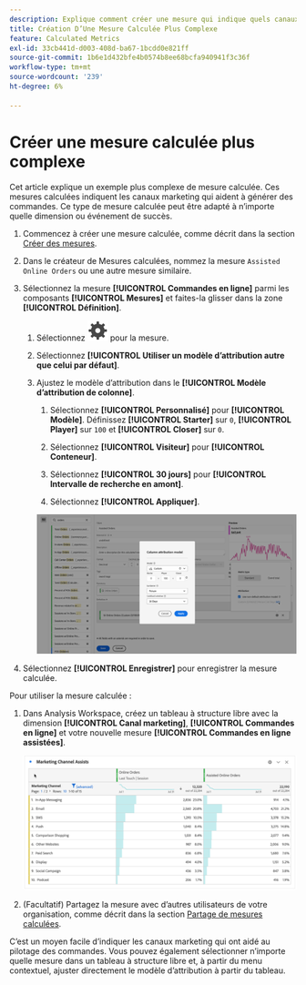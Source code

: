 ```yaml
---
description: Explique comment créer une mesure qui indique quels canaux marketing aident à générer des commandes.
title: Création D’Une Mesure Calculée Plus Complexe
feature: Calculated Metrics
exl-id: 33cb441d-d003-408d-ba67-1bcdd0e821ff
source-git-commit: 1b6e1d432bfe4b0574b8ee68bcfa940941f3c36f
workflow-type: tm+mt
source-wordcount: '239'
ht-degree: 6%

---
```


# Créer une mesure calculée plus complexe

Cet article explique un exemple plus complexe de mesure calculée. Ces mesures calculées indiquent les canaux marketing qui aident à générer des commandes. Ce type de mesure calculée peut être adapté à n’importe quelle dimension ou événement de succès.

1. Commencez à créer une mesure calculée, comme décrit dans la section [Créer des mesures](/help/components/calc-metrics/cm-workflow/cm-build-metrics.md).

1. Dans le créateur de Mesures calculées, nommez la mesure `Assisted Online Orders` ou une autre mesure similaire.

1. Sélectionnez la mesure **[!UICONTROL Commandes en ligne]** parmi les composants **[!UICONTROL Mesures]** et faites-la glisser dans la zone **[!UICONTROL Définition]**.

   1. Sélectionnez ![Paramètre](/help/assets/icons/Setting.svg) pour la mesure.
   1. Sélectionnez **[!UICONTROL Utiliser un modèle d’attribution autre que celui par défaut]**.
   1. Ajustez le modèle d’attribution dans le **[!UICONTROL Modèle d’attribution de colonne]**.
      1. Sélectionnez **[!UICONTROL Personnalisé]** pour **[!UICONTROL Modèle]**. Définissez **[!UICONTROL Starter]** sur `0`, **[!UICONTROL Player]** sur `100` et **[!UICONTROL Closer]** sur `0`.
      1. Sélectionnez **[!UICONTROL Visiteur]** pour **[!UICONTROL Conteneur]**.
      1. Sélectionnez **[!UICONTROL 30 jours]** pour **[!UICONTROL Intervalle de recherche en amont]**.

      1. Sélectionnez **[!UICONTROL Appliquer]**.

      ![&#x200B; Modèle d’attribution de colonne &#x200B;](assets/complex-calculated-metric.png)

1. Sélectionnez **[!UICONTROL Enregistrer]** pour enregistrer la mesure calculée.

Pour utiliser la mesure calculée :

1. Dans Analysis Workspace, créez un tableau à structure libre avec la dimension **[!UICONTROL Canal marketing]**, **[!UICONTROL Commandes en ligne]** et votre nouvelle mesure **[!UICONTROL Commandes en ligne assistées]**.

   ![Commandes en ligne assistées par canal marketing](assets/marketing-channel-assists.png)

1. (Facultatif) Partagez la mesure avec d’autres utilisateurs de votre organisation, comme décrit dans la section [Partage de mesures calculées](/help/components/calc-metrics/cm-workflow/cm-sharing.md).

C’est un moyen facile d’indiquer les canaux marketing qui ont aidé au pilotage des commandes. Vous pouvez également sélectionner n’importe quelle mesure dans un tableau à structure libre et, à partir du menu contextuel, ajuster directement le modèle d’attribution à partir du tableau.
